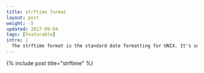 ```yaml
---
title: strftime format
layout: post
weight: -5
updated: 2017-09-04
tags: [Featurable]
intro: |
  The strftime format is the standard date formatting for UNIX. It's used in C, Ruby, and more.
---
```


{% include post title="strftime" %}
